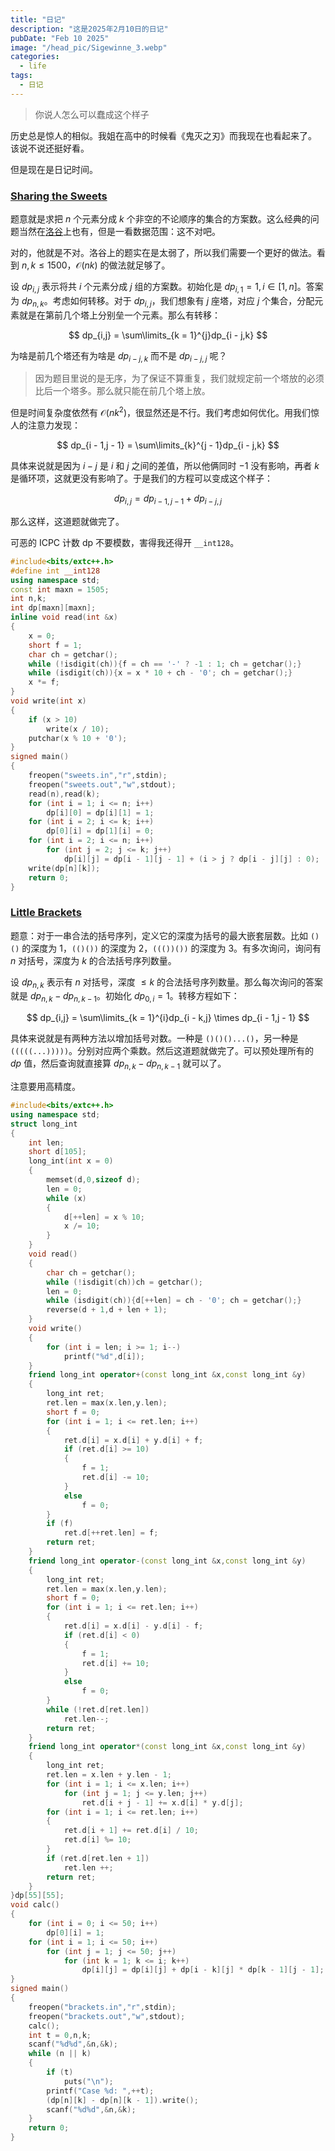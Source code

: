 ```yaml
---
title: "日记"
description: "这是2025年2月10日的日记"
pubDate: "Feb 10 2025"
image: "/head_pic/Sigewinne_3.webp"
categories:
  - life
tags:
  - 日记
---
```


> 你说人怎么可以蠢成这个样子

历史总是惊人的相似。我姐在高中的时候看《鬼灭之刃》而我现在也看起来了。\
该说不说还挺好看。

但是现在是日记时间。

### [Sharing the Sweets](https://vjudge.net/problem/Gym-100217I)

题意就是求把 $n$ 个元素分成 $k$ 个非空的不论顺序的集合的方案数。这么经典的问题当然在[洛谷](https://www.luogu.com.cn/problem/P1025)上也有，但是一看数据范围：这不对吧。

对的，他就是不对。洛谷上的题实在是太弱了，所以我们需要一个更好的做法。看到 $n,k \le 1500$，$\mathcal{O}(nk)$ 的做法就足够了。

设 $dp_{i,j}$ 表示将共 $i$ 个元素分成 $j$ 组的方案数。初始化是 $dp_{i,1} = 1,i \in [1,n]$。答案为 $dp_{n,k}$。考虑如何转移。对于 $dp_{i,j}$，我们想象有 $j$ 座塔，对应 $j$ 个集合，分配元素就是在第前几个塔上分别垒一个元素。那么有转移：

$$
dp_{i,j} = \sum\limits_{k = 1}^{j}dp_{i - j,k}
$$

为啥是前几个塔还有为啥是 $dp_{i - j,k}$ 而不是 $dp_{i - j,j}$ 呢？

> 因为题目里说的是无序，为了保证不算重复，我们就规定前一个塔放的必须比后一个塔多。那么就只能在前几个塔上放。

但是时间复杂度依然有 $\mathcal{O}(nk^2)$，很显然还是不行。我们考虑如何优化。用我们惊人的注意力发现：

$$
dp_{i - 1,j - 1} = \sum\limits_{k}^{j - 1}dp_{i - j,k}
$$

具体来说就是因为 $i - j$ 是 $i$ 和 $j$ 之间的差值，所以他俩同时 $-1$ 没有影响，再者 $k$ 是循环项，这就更没有影响了。于是我们的方程可以变成这个样子：

$$
dp_{i,j} = dp_{i - 1,j - 1} + dp_{i - j,j}
$$

那么这样，这道题就做完了。

可恶的 ICPC 计数 dp 不要模数，害得我还得开 `__int128`。

```cpp
#include<bits/extc++.h>
#define int __int128
using namespace std;
const int maxn = 1505;
int n,k;
int dp[maxn][maxn];
inline void read(int &x)
{
    x = 0;
    short f = 1;
    char ch = getchar();
    while (!isdigit(ch)){f = ch == '-' ? -1 : 1; ch = getchar();}
    while (isdigit(ch)){x = x * 10 + ch - '0'; ch = getchar();}
    x *= f;
}
void write(int x)
{
    if (x > 10)
        write(x / 10);
    putchar(x % 10 + '0');
}
signed main()
{
    freopen("sweets.in","r",stdin);
    freopen("sweets.out","w",stdout);
    read(n),read(k);
    for (int i = 1; i <= n; i++)
        dp[i][0] = dp[i][1] = 1;
    for (int i = 2; i <= k; i++)
        dp[0][i] = dp[1][i] = 0;
    for (int i = 2; i <= n; i++)
        for (int j = 2; j <= k; j++)
            dp[i][j] = dp[i - 1][j - 1] + (i > j ? dp[i - j][j] : 0);
    write(dp[n][k]);
    return 0;
}
```

### [Little Brackets](https://vjudge.net/problem/Gym-100202A)

题意：对于一串合法的括号序列，定义它的深度为括号的最大嵌套层数。比如 `()()` 的深度为 $1$，`(()())` 的深度为 $2$，`((())())` 的深度为 $3$。有多次询问，询问有 $n$ 对括号，深度为 $k$ 的合法括号序列数量。

设 $dp_{n,k}$ 表示有 $n$ 对括号，深度 $\le k$ 的合法括号序列数量。那么每次询问的答案就是 $dp_{n,k} - dp_{n,k - 1}$。初始化 $dp_{0,i} = 1$。转移方程如下：

$$
dp_{i,j} = \sum\limits_{k = 1}^{i}dp_{i - k,j} \times dp_{i - 1,j - 1}
$$

具体来说就是有两种方法以增加括号对数。一种是 `()()()...()`，另一种是 `(((((...)))))`。分别对应两个乘数。然后这道题就做完了。可以预处理所有的 $dp$ 值，然后查询就直接算 $dp_{n,k} - dp_{n,k - 1}$ 就可以了。

注意要用高精度。

```cpp
#include<bits/extc++.h>
using namespace std;
struct long_int
{
    int len;
    short d[105];
    long_int(int x = 0)
    {
        memset(d,0,sizeof d);
        len = 0;
        while (x)
        {
            d[++len] = x % 10;
            x /= 10;
        }
    }
    void read()
    {
        char ch = getchar();
        while (!isdigit(ch))ch = getchar();
        len = 0;
        while (isdigit(ch)){d[++len] = ch - '0'; ch = getchar();}
        reverse(d + 1,d + len + 1);
    }
    void write()
    {
        for (int i = len; i >= 1; i--)
            printf("%d",d[i]);
    }
    friend long_int operator+(const long_int &x,const long_int &y)
    {
        long_int ret;
        ret.len = max(x.len,y.len);
        short f = 0;
        for (int i = 1; i <= ret.len; i++)
        {
            ret.d[i] = x.d[i] + y.d[i] + f;
            if (ret.d[i] >= 10)
            {
                f = 1;
                ret.d[i] -= 10;
            }
            else
                f = 0;
        }
        if (f)
            ret.d[++ret.len] = f;
        return ret;
    }
    friend long_int operator-(const long_int &x,const long_int &y)
    {
        long_int ret;
        ret.len = max(x.len,y.len);
        short f = 0;
        for (int i = 1; i <= ret.len; i++)
        {
            ret.d[i] = x.d[i] - y.d[i] - f;
            if (ret.d[i] < 0)
            {
                f = 1;
                ret.d[i] += 10;
            }
            else
                f = 0;
        }
        while (!ret.d[ret.len])
            ret.len--;
        return ret;
    }
    friend long_int operator*(const long_int &x,const long_int &y)
    {
        long_int ret;
        ret.len = x.len + y.len - 1;
        for (int i = 1; i <= x.len; i++)
            for (int j = 1; j <= y.len; j++)
                ret.d[i + j - 1] += x.d[i] * y.d[j];
        for (int i = 1; i <= ret.len; i++)
        {
            ret.d[i + 1] += ret.d[i] / 10;
            ret.d[i] %= 10;
        }
        if (ret.d[ret.len + 1])
            ret.len ++;
        return ret;
    }
}dp[55][55];
void calc()
{
    for (int i = 0; i <= 50; i++)
        dp[0][i] = 1;
    for (int i = 1; i <= 50; i++)
        for (int j = 1; j <= 50; j++)
            for (int k = 1; k <= i; k++)
                dp[i][j] = dp[i][j] + dp[i - k][j] * dp[k - 1][j - 1];
}
signed main()
{
    freopen("brackets.in","r",stdin);
    freopen("brackets.out","w",stdout);
    calc();
    int t = 0,n,k;
    scanf("%d%d",&n,&k);
    while (n || k)
    {
        if (t)
            puts("\n");
        printf("Case %d: ",++t);
        (dp[n][k] - dp[n][k - 1]).write();
        scanf("%d%d",&n,&k);
    }
    return 0;
}
```

